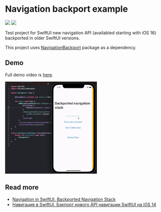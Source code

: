 # Navigation backport example

<p align="left">
    <img src="https://img.shields.io/badge/platform-IOS-blue" />
    <img src="https://img.shields.io/badge/iOS-14-blue" />
</p>

Test project for SwiftUI new navigation API (availabled starting with iOS 16) backported in older SwiftUI versions. 

This project uses [NavigationBackport](https://github.com/johnpatrickmorgan/NavigationBackport) package as a dependency. 

## Demo

Full demo video is [here](https://t.me/swiftui_dev/213).

  <p align="left">
  <img src="demo/demo.gif" alt="" height="300" width="300">
  </p>

## Read more

- [Navigation in SwiftUI. Backported Navigation Stack](https://c-villain.github.io/SwiftUI/BackportedNavigationStack)
- [Навигация в SwiftUI. Бэкпорт нового API навигации SwiftUI на iOS 14](https://c-villain.github.io/SwiftUI/BackportedNavigationStack_rus)
